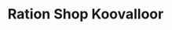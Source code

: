 ---
title: "Ration Shop Koovalloor"
url: /pallarimangalam/ration-shop-koovalloor/
shop: Lebensmittel
---